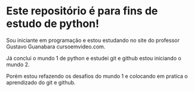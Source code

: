# Este repositório é para fins de estudo de python! #
Sou iniciante em programação e estou estudando no site do professor Gustavo Guanabara cursoemvideo.com.

 Já conclui o mundo 1 de python e estudei git e github estou iniciando o mundo 2.
 
 Porém estou refazendo os desafios do mundo 1 e colocando em pratica o aprendizado do git e github.
